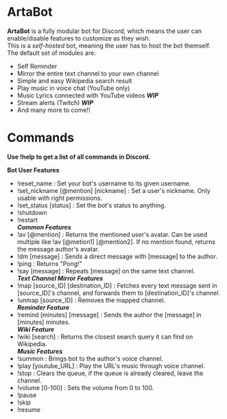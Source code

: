 # ArtaBot
**ArtaBot** is a fully modular bot for Discord, which means the user can enable/disable features to customize as they wish.  
This is a *self-hosted* bot, meaning the user has to host the bot themself.  
The default set of modules are:  
* Self Reminder  
* Mirror the entire text channel to your own channel  
* Simple and easy Wikipedia search result  
* Play music in voice chat (YouTube only)   
* Music Lyrics connected with YouTube videos ***WIP***
* Stream alerts (Twitch) ***WIP***   
* And many more to come!!


# Commands   
**Use !help to get a list of all commands in Discord.**  

**Bot User Features**  
* !reset_name : Set your bot's username to its given username.  
* !set_nickname [@mention] [nickname] : Set a user's nickname. Only usable with right permissions.  
* !set_status [status] : Set the bot's status to anything.  
* !shutdown  
* !restart  
***Common Features***  
* !av [@mention] : Returns the mentioned user's avatar. Can be used multiple like !av [@metion1] [@mention2]. If no mention found, returns the message author's avatar.  
* !dm [message] : Sends a direct message with [message] to the author.  
* !ping : Returns "Pong!"  
* !say [message] : Repeats [message] on the same text channel.  
***Text Channel Mirror Features***  
* !map [source_ID] [destination_ID] : Fetches every text message sent in [source_ID]'s channel, and forwards them to [destination_ID]'s channel.  
* !unmap [source_ID] : Removes the mapped channel.  
***Reminder Feature***  
* !remind [minutes] [message] : Sends the author the [message] in [minutes] minutes.  
***Wiki Feature***  
* !wiki [search] : Returns the closest search query it can find on Wikipedia.  
***Music Features***  
* !summon : Brings bot to the author's voice channel.  
* !play [youtube_URL] : Play the URL's music through voice channel.  
* !stop : Clears the queue, if the queue is already cleared, leave the channel.  
* !volume [0-100] : Sets the volume from 0 to 100.  
* !pause  
* !skip  
* !resume  
